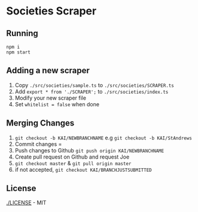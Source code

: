 # Societies Scraper

## Running
```
npm i
npm start
```

## Adding a new scraper
1. Copy `./src/societies/sample.ts` to `./src/societies/SCRAPER.ts`
2. Add `export * from './SCRAPER';` to `./src/societies/index.ts`
3. Modify your new scraper file
4. Set `whitelist = false` when done

## Merging Changes
1. `git checkout -b KAI/NEWBRANCHNAME` e.g `git checkout -b KAI/StAndrews`
2. Commit changes = 
3. Push changes to Github `git push origin KAI/NEWBRANCHNAME` 
4. Create pull request on Github and request Joe
5. `git checkout master` & `git pull origin master`
6. if not accepted, `git checkout KAI/BRANCHJUSTSUBMITTED`


## License
[./LICENSE](./LICENSE) - MIT
